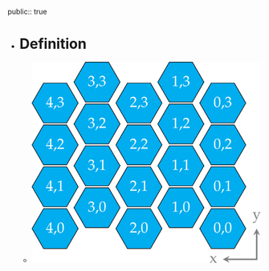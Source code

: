 public:: true

- # Definition
	- ![grid-definition.png](../assets/grid-definition_1710962311428_0.png)